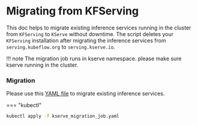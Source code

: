 # Migrating from KFServing

This doc helps to migrate existing inference services running in the cluster from `KFServing` to `KServe` without downtime. The script deletes your `KFServing` installation after migrating the inference services from `serving.kubeflow.org` to `serving.kserve.io`.


!!! note
    The migration job runs in kserve namespace. please make sure kserve running in the cluster.


### Migration

Please use this [YAML file](./kserve_migration_job.yaml) to migrate existing inference services.

=== "kubectl"
```bash
kubectl apply -f kserve_migration_job.yaml
```
